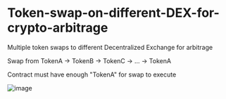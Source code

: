 # Token-swap-on-different-DEX-for-crypto-arbitrage
Multiple token swaps to different Decentralized Exchange for arbitrage

Swap from TokenA -> TokenB -> TokenC -> ... -> TokenA 

Contract must have enough "TokenA" for swap to execute

![image](https://user-images.githubusercontent.com/39393930/142726126-555f42f8-1eeb-44e4-8e46-c08acea161f7.png)
